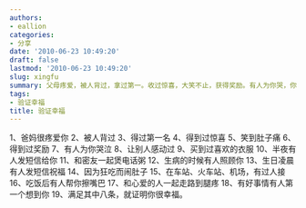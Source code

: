 ```yaml
---
authors:
- eallion
categories:
- 分享
date: '2010-06-23 10:49:20'
draft: false
lastmod: '2010-06-23 10:49:20'
slug: xingfu
summary: 父母疼爱，被人背过，拿过第一。收过惊喜，大笑不止，获得奖励。有人为你哭，你也感动过别人。买到心仪衣服，深夜收到短信。和好友煲电话粥，生病有人照顾。生日凌晨收祝福，吃撑闹肚子。车站机场有人接，饭后有人擦嘴。和爱人走到腿疼，好事总被惦记。满足八条就是幸福。
tags:
- 验证幸福
title: 验证幸福
---
```


1、爸妈很疼爱你
2、被人背过
3、得过第一名
4、得到过惊喜
5、笑到肚子痛
6、得到过奖励
7、有人为你哭泣
8、让别人感动过
9、买到过喜欢的衣服
10、半夜有人发短信给你
11、和密友一起煲电话粥
12、生病的时候有人照顾你
13、生日凌晨有人发短信祝福
14、因为狂吃而闹肚子
15、在车站、火车站、机场，有过人接
16、吃饭后有人帮你擦嘴巴
17、和心爱的人一起走路到腿疼
18、有好事情有人第一个想到你
19、满足其中八条，就证明你很幸福。